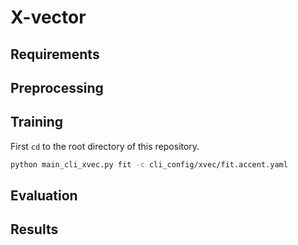 # X-vector

## Requirements

## Preprocessing

## Training
First `cd` to the root directory of this repository.

```bash
python main_cli_xvec.py fit -c cli_config/xvec/fit.accent.yaml
```

## Evaluation

## Results
